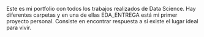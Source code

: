 Este es mi portfolio con todos los trabajos realizados de Data Science. 
Hay diferentes carpetas y en una de ellas EDA_ENTREGA está mi primer proyecto personal. Consiste en encontrar respuesta a si existe el lugar ideal para vivir. 
